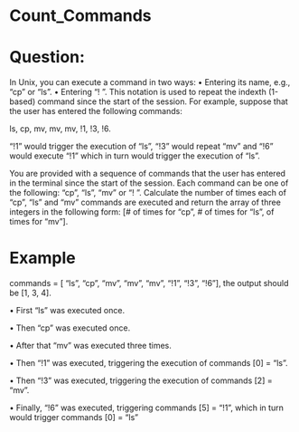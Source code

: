 # Count_Commands

# Question:
In Unix, you can execute a command in two ways:
• Entering its name, e.g., “cp” or “ls”.
• Entering “! <index>”. This notation is used to repeat the indexth (1-based) command since
the start of the session. For example, suppose that the user has entered the following
commands:
  
ls, cp, mv, mv, mv, !1, !3, !6.

 “!1” would trigger the execution of “ls”, “!3” would repeat “mv” and “!6” would execute “!1”
which in turn would trigger the execution of “ls”.
  
You are provided with a sequence of commands that the user has entered in the terminal
since the start of the session. Each command can be one of the following: “cp”, “ls”, “mv” or
“! <index>”. Calculate the number of times each of “cp”, “ls” and “mv” commands are executed 
and return the array of three integers in the following form: [# of times for “cp”, # of times for “ls”, of times for “mv”].
   
# Example
  
commands = [ “ls”, “cp”, “mv”, “mv”, “mv”, “!1”, “!3”, “!6”], the output should be [1, 3, 4].
  
• First “ls” was executed once.
  
• Then “cp” was executed once.
  
• After that “mv” was executed three times.
  
• Then “!1” was executed, triggering the execution of commands [0] = “ls”.
  
• Then “!3” was executed, triggering the execution of commands [2] = “mv”.
  
• Finally, “!6” was executed, triggering commands [5] = “!1”, which in turn would trigger
commands [0] = “ls”
